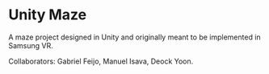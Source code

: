 # Unity Maze

A maze project designed in Unity and originally meant to be implemented in Samsung VR.

Collaborators: Gabriel Feijo, Manuel Isava, Deock Yoon.
